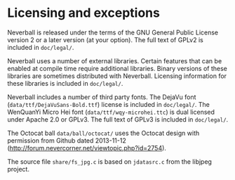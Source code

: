 # Licensing and exceptions

Neverball is released under the terms of the GNU General Public
License version 2 or a later version (at your option). The full text
of GPLv2 is included in `doc/legal/`.

Neverball uses a number of external libraries. Certain features that
can be enabled at compile time require additional libraries. Binary
versions of these libraries are sometimes distributed with
Neverball. Licensing information for these libraries is included in
`doc/legal/`.

Neverball includes a number of third party fonts. The DejaVu font
(`data/ttf/DejaVuSans-Bold.ttf`) license is included in
`doc/legal/`. The WenQuanYi Micro Hei font
(`data/ttf/wqy-microhei.ttc`) is dual licensed under Apache 2.0 or
GPLv3. The full text of GPLv3 is included in `doc/legal/`.

The Octocat ball `data/ball/octocat/` uses the Octocat design with
permission from Github dated 2013-11-12
(http://forum.nevercorner.net/viewtopic.php?id=2754).

The source file `share/fs_jpg.c` is based on `jdatasrc.c` from the
libjpeg project.
